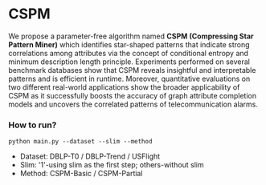 # CSPM
We propose a parameter-free algorithm named **CSPM (Compressing Star Pattern Miner)** which identifies star-shaped patterns that indicate strong correlations among attributes via the concept of conditional entropy and minimum description length principle.  Experiments performed on several benchmark databases show that CSPM reveals insightful and interpretable patterns and is efficient in runtime. Moreover, quantitative evaluations on two different real-world applications show the broader applicability of CSPM as it successfully boosts the accuracy of graph attribute completion models and uncovers the correlated patterns of telecommunication alarms.
 
 ### How to run?
 `python main.py --dataset --slim --method`
 
 * Dataset: DBLP-T0 / DBLP-Trend / USFlight
 * Slim: '1'-using slim as the first step; others-without slim
 * Method: CSPM-Basic / CSPM-Partial
 
